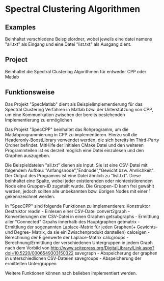 # Spectral Clustering Algorithmen

## Examples 
Beinhaltet verschiedene Beispielordner, wobei jeweils eine datei namens "all.txt" als Eingang und eine Datei "list.txt" als Ausgang dient.

## Project
Beinhaltet die Spectral Clustering Algorithmen für entweder CPP oder Matlab

## Funktionsweise

Das Projekt "SpecMatlab" dient als Beispielimplementierung für das Spectral Clustering Verfahren in Matlab bzw. der Unterstützung von CPP, um eine Kommunikation zwischen der bereits bestehenden Implementierung zu ermöglichen

Das Projekt "SpecCPP" beinhaltet das Rohprogramm, um die Matlabprogrammierung in CPP zu implementieren. Hierzu soll die Headeronly-BoostLibrary verwendet werden, die sich bereits im Third-Party Ordner befindet. MitHilfe der initialen CMake Datei und den weiteren Programmteilen ist es derzeit möglich eine Datei einzulesen und den Graphen auszugeben.

Die Beispieldateien "all.txt" dienen als Input. Sie ist eine CSV-Datei mit folgendem Aufbau: "Anfangsnode","Endnode","Gewicht bzw. Ähnlichkeit". Der Output des Programms ist eine Datei ähnlich zu "list.txt". Diese beinhaltet eine Spalte, wobei jeder existierenden oder nichtexistierenden Node eine Gruppen-ID zugeteilt wurde. Die Gruppen-ID kann frei gewählt werden, jedoch sollten alle unbekannten bzw. übrigen Nodes mit einer 1 gekennzeichnet werden.

In "SpecCPP" sind folgende Funktionen zu implementieren:
Konstruktor
Destruktor
readin - Einlesen einer CSV-Datei
convert2graph - Konvertierungen der CSV-Datei in einen Graphen
getsubgraphs - Ermittlung aller "Connected" Grpahs innerhalb des Hauptgraphen
getmatrix - Ermittlung der sogenannten Laplace-Matrix für jeden Graphen(+ Gewichts- und Degree- Matrix, da sie ein Zwischenprodukt darstellen)
calceigen - Berechnung der Eigenwerte der Laplace-Matrix
calcgroups - Berechnung/Ermittlung der verschiedenen Untergruppen in jedem Graph nach dem Vorbild von http://www.scitepress.org/DigitalLibrary/Link.aspx?doi=10.5220/0006549303150322
savegraph - Abspeicherung der graphen in unterschiedlichen CSV-Dateien
savegroups - Abspeicherung der ermittelten Untergruppen

Weitere Funktionen können nach belieben implementiert werden.
